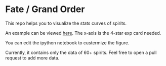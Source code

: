 # Fate / Grand Order
This repo helps you to visualize the stats curves of spirits.

An example can be viewed [here](https://gist.github.com/WenjieZ/d699211f31579af2644f7212619c4741).
The x-axis is the 4-star exp card needed.

You can edit the ipython notebook to custermize the figure.

Currently, it contains only the data of 60+ spirits. Feel free to open a pull request to add more data.
